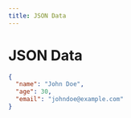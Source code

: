 ```yaml
---
title: JSON Data
---
```


# JSON Data

```json
{
  "name": "John Doe",
  "age": 30,
  "email": "johndoe@example.com"
}
